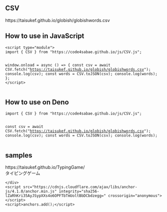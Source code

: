 
<meta name="generator" content="Jekyll v3.9.0" />
<meta property="og:title" content="globish" />
<meta property="og:locale" content="en_US" />
<meta name="description" content="Globish 1500単語の日英レベルCSVデータ" />
<meta property="og:description" content="Globish 1500単語の日英レベルCSVデータ" />
<link rel="canonical" href="https://taisukef.github.io/globish/" />
<meta property="og:url" content="https://taisukef.github.io/globish/" />
<meta property="og:site_name" content="globish" />
<meta name="twitter:card" content="summary" />
<meta property="twitter:title" content="globish" />

  </head>
  <body>
    <div class="container-lg px-3 my-5 markdown-body">
      

<h2 id="csv">CSV</h2>
<p>https://taisukef.github.io/globish/globishwords.csv</p>

<h2 id="how-to-use-in-javascript">How to use in JavaScript</h2>
<div class="language-plaintext highlighter-rouge"><div class="highlight"><pre class="highlight"><code>&lt;script type="module"&gt;
import { CSV } from "https://code4sabae.github.io/js/CSV.js";
 
window.onload = async () =&gt; {
  const csv = await CSV.fetch("https://taisukef.github.io/globish/globishwords.csv");
  console.log(csv);
 	const words = CSV.toJSON(csv);
  console.log(words);
};
&lt;/script&gt;
</code></pre></div></div>

<h2 id="how-to-use-on-deno">How to use on Deno</h2>
<div class="language-plaintext highlighter-rouge"><div class="highlight"><pre class="highlight"><code>import { CSV } from "https://code4sabae.github.io/js/CSV.js";
 
const csv = await CSV.fetch("https://taisukef.github.io/globish/globishwords.csv");
console.log(csv);
const words = CSV.toJSON(csv);
console.log(words);
</code></pre></div></div>

<h2 id="samples">samples</h2>
<p>https://taisukef.github.io/TypingGame/<br />
タイピングゲーム</p>


      
    </div>
    <script src="https://cdnjs.cloudflare.com/ajax/libs/anchor-js/4.1.0/anchor.min.js" integrity="sha256-lZaRhKri35AyJSypXXs4o6OPFTbTmUoltBbDCbdzegg=" crossorigin="anonymous"></script>
    <script>anchors.add();</script>
    
  </body>
</html>

